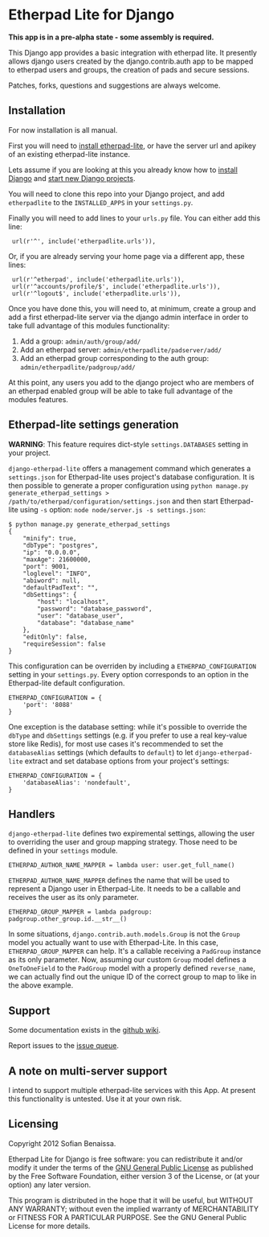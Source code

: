 Etherpad Lite for Django
========================

__This app is in a pre-alpha state - some assembly is required.__

This Django app provides a basic integration with etherpad lite. It presently allows django users created by the django.contrib.auth app to be mapped to etherpad users and groups, the creation of pads and secure sessions.

Patches, forks, questions and suggestions are always welcome.

Installation
------------

For now installation is all manual.

First you will need to [install etherpad-lite](http://github.com/Pita/etherpad-lite/blob/master/README.md), or have the server url and apikey of an existing etherpad-lite instance.

Lets assume if you are looking at this you already know how to [install Django](https://docs.djangoproject.com/en/1.3/intro/install/) and [start new Django projects](https://docs.djangoproject.com/en/1.3/intro/tutorial01/). 

You will need to clone this repo into your Django project, and add `etherpadlite` to the `INSTALLED_APPS` in your `settings.py`.

Finally you will need to add lines to your `urls.py` file. You can either add this line:

     url(r'^', include('etherpadlite.urls')),

Or, if you are already serving your home page via a different app, these lines:

     url(r'^etherpad', include('etherpadlite.urls')),
     url(r'^accounts/profile/$', include('etherpadlite.urls')),
     url(r'^logout$', include('etherpadlite.urls')),

Once you have done this, you will need to, at minimum, create a group and add a first etherpad-lite server via the django admin interface in order to take full advantage of this modules functionality:

1. Add a group: `admin/auth/group/add/`
2. Add an etherpad server: `admin/etherpadlite/padserver/add/`
3. Add an etherpad group corresponding to the auth group: `admin/etherpadlite/padgroup/add/`

At this point, any users you add to the django project who are members of an etherpad enabled group will be able to take full advantage of the modules features.

Etherpad-lite settings generation
---------------------------------

__WARNING__: This feature requires dict-style `settings.DATABASES` setting in your project.

`django-etherpad-lite` offers a management command which generates a `settings.json` for Etherpad-lite uses project's database configuration. It is then possible to generate a proper configuration using `python manage.py generate_etherpad_settings > /path/to/etherpad/configuration/settings.json` and then start Etherpad-lite using `-s` option: `node node/server.js -s settings.json`:

    $ python manage.py generate_etherpad_settings
    {
        "minify": true,
        "dbType": "postgres",
        "ip": "0.0.0.0",
        "maxAge": 21600000,
        "port": 9001,
        "loglevel": "INFO",
        "abiword": null,
        "defaultPadText": "",
        "dbSettings": {
            "host": "localhost",
            "password": "database_password",
            "user": "database_user",
            "database": "database_name"
        },
        "editOnly": false,
        "requireSession": false
    }

This configuration can be overriden by including a `ETHERPAD_CONFIGURATION` setting in your `settings.py`. Every option corresponds to an option in the Etherpad-lite default configuration. 

    ETHERPAD_CONFIGURATION = {
        'port': '8088'
    }

One exception is the database setting: while it's possible to override the `dbType` and `dbSettings` settings (e.g. if you prefer to use a real key-value store like Redis), for most use cases it's recommended to set the `databaseAlias` settings (which defaults to `default`) to let `django-etherpad-lite` extract and set database options from your project's settings:

    ETHERPAD_CONFIGURATION = {
        'databaseAlias': 'nondefault',
    }

Handlers
--------

`django-etherpad-lite` defines two expiremental settings, allowing the user to overriding the user and group mapping strategy. Those need to be defined in your `settings` module.

    ETHERPAD_AUTHOR_NAME_MAPPER = lambda user: user.get_full_name()

`ETHERPAD_AUTHOR_NAME_MAPPER` defines the name that will be used to represent a Django user in Etherpad-Lite. It needs to be a callable and receives the user as its only parameter.

    ETHERPAD_GROUP_MAPPER = lambda padgroup: padgroup.other_group.id.__str__()

In some situations, `django.contrib.auth.models.Group` is not the `Group` model you actually want to use with Etherpad-Lite. In this case, `ETHERPAD_GROUP_MAPPER` can help. It's a callable receiving a `PadGroup` instance as its only parameter. Now, assuming our custom `Group` model defines a `OneToOneField` to the `PadGroup` model with a properly defined `reverse_name`, we can actually find out the unique ID of the correct group to map to like in the above example.

Support
-------

Some documentation exists in the [github wiki](https://github.com/sfyn/django-etherpad-lite/wiki).

Report issues to the [issue queue](https://github.com/sfyn/django-etherpad-lite/issues).

A note on multi-server support
------------------------------

I intend to support multiple etherpad-lite services with this App. At present this functionality is untested. Use it at your own risk.

Licensing
---------

Copyright 2012 Sofian Benaissa.

Etherpad Lite for Django is free software: you can redistribute it and/or modify it under the terms of the [GNU General Public License](http://www.gnu.org/licenses/) as published by the Free Software Foundation, either version 3 of the License, or (at your option) any later version.

This program is distributed in the hope that it will be useful, but WITHOUT ANY WARRANTY; without even the implied warranty of MERCHANTABILITY or FITNESS FOR A PARTICULAR PURPOSE.  See the GNU General Public License for more details.

